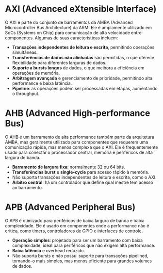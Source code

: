 
# AXI (Advanced eXtensible Interface)
O AXI é parte do conjunto de barramentos da AMBA (Advanced Microcontroller Bus Architecture) da ARM. Ele é amplamente utilizado em SoCs (Systems on Chip) para comunicação de alta velocidade entre componentes. Algumas de suas características incluem:

- **Transações independentes de leitura e escrita**, permitindo operações simultâneas.
- **Transferências de dados não alinhadas** são permitidas, o que oferece flexibilidade para diferentes larguras de dados.
- **Suporte a bursts longos** de dados, o que melhora a eficiência em operações de memória.
- **Arbitragem avançada** e gerenciamento de prioridade, permitindo alta performance e baixa latência.
- **Pipeline**: as operações podem ser processadas em etapas, aumentando o throughput.

# AHB (Advanced High-performance Bus)
O AHB é um barramento de alta performance também parte da arquitetura AMBA, mas geralmente utilizado para componentes que requerem uma comunicação rápida, mas menos complexa que o AXI. Ele é frequentemente usado para conectar o processador central, memória e periféricos de alta largura de banda.

- **Barramento de largura fixa**: normalmente 32 ou 64 bits.
- **Transferências burst** e **single-cycle** para acesso rápido à memória.
- Não suporta transações independentes de leitura e escrita, como o AXI.
- **Árbitro central**: há um controlador que define qual mestre tem acesso ao barramento.

# APB (Advanced Peripheral Bus)
O APB é otimizado para periféricos de baixa largura de banda e baixa complexidade. Ele é usado em componentes onde a performance não é crítica, como timers, controladores de GPIO e interfaces de controle.

- **Operação simples**: projetado para ser um barramento com baixa complexidade, ideal para periféricos que não exigem alta performance.
- **Baixa latência** e overhead reduzido.
- Não suporta bursts e não possui suporte para transações pipelined, tornando-o mais simples, mas menos eficiente para grandes volumes de dados.
